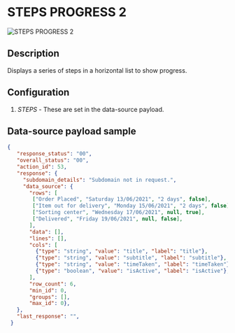 # STEPS PROGRESS 2

![STEPS PROGRESS 2](https://i.postimg.cc/CKMwpkcq/steps-progress-2.png)

## Description

Displays a series of steps in a horizontal list to show progress.

## Configuration

1. *STEPS* - These are set in the data-source payload.

## Data-source payload sample

``` json
{
   "response_status": "00",
   "overall_status": "00",
   "action_id": 53,
   "response": {
     "subdomain_details": "Subdomain not in request.",
     "data_source": {
       "rows": [
        ["Order Placed", "Saturday 13/06/2021", "2 days", false],
        ["Item out for delivery", "Monday 15/06/2021", "2 days", false],
        ["Sorting center", "Wednesday 17/06/2021", null, true],
        ["Delivered", "Friday 19/06/2021", null, false],
       ],
       "data": [],
       "lines": [],
       "cols": [
         {"type": "string", "value": "title", "label": "title"},
         {"type": "string", "value": "subtitle", "label": "subtitle"},
         {"type": "string", "value": "timeTaken", "label": "timeTaken"},
         {"type": "boolean", "value": "isActive", "label": "isActive"},
       ],
       "row_count": 6,
       "min_id": 0,
       "groups": [],
       "max_id": 0},
   },
   "last_response": "",
 }
```
